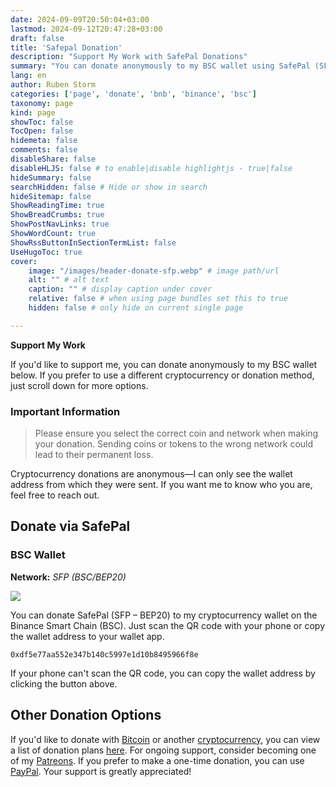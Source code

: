 ```yaml
---
date: 2024-09-09T20:50:04+03:00
lastmod: 2024-09-12T20:47:28+03:00
draft: false
title: 'Safepal Donation'
description: "Support My Work with SafePal Donations"
summary: "You can donate anonymously to my BSC wallet using SafePal (SFP – BEP20). Ensure you select the correct coin and network to avoid losing your funds. Donations are anonymous, but feel free to let me know if you want me to recognize your contribution."
lang: en
author: Ruben Storm
categories: ['page', 'donate', 'bnb', 'binance', 'bsc']
taxonomy: page
kind: page
showToc: false
TocOpen: false
hidemeta: false
comments: false
disableShare: false
disableHLJS: false # to enable|disable highlightjs - true|false
hideSummary: false
searchHidden: false # Hide or show in search
hideSitemap: false
ShowReadingTime: true
ShowBreadCrumbs: true
ShowPostNavLinks: true
ShowWordCount: true
ShowRssButtonInSectionTermList: false
UseHugoToc: true
cover:
    image: "/images/header-donate-sfp.webp" # image path/url
    alt: "" # alt text
    caption: "" # display caption under cover
    relative: false # when using page bundles set this to true
    hidden: false # only hide on current single page

---
```


**Support My Work** 

If you'd like to support me, you can donate anonymously to my BSC wallet below. If you prefer to use a different cryptocurrency or donation method, just scroll down for more options.

### Important Information
> Please ensure you select the correct coin and network when making your donation. Sending coins or tokens to the wrong network could lead to their permanent loss.

Cryptocurrency donations are anonymous—I can only see the wallet address from which they were sent. If you want me to know who you are, feel free to reach out.

## Donate via SafePal
### BSC Wallet
**Network:** *SFP (BSC/BEP20)*

![][defQRimage]

You can donate SafePal (SFP – BEP20) to my cryptocurrency wallet on the Binance Smart Chain (BSC). Just scan the QR code with your phone or copy the wallet address to your wallet app.

```
0xdf5e77aa552e347b140c5997e1d10b8495966f8e
```

If your phone can't scan the QR code, you can copy the wallet address by clicking the button above.

## Other Donation Options

If you'd like to donate with [Bitcoin][defDonateBitcoinLink] or another [cryptocurrency][defDonationLink], you can view a list of donation plans [here][defDonationLink]. For ongoing support, consider becoming one of my [Patreons][defPatreonLink]. If you prefer to make a one-time donation, you can use [PayPal][defPaypalLink]. Your support is greatly appreciated!

[defPatreonLink]: /en/pages/patreon/
[defDonationLink]: /en/donation/
[defDonateBitcoinLink]: /en/donation/bitcoin-donation/
[defPaypalLink]: /en/donation/paypal-donation/
[defQRimage]: /images/donation/donate-qr-sfp.webp

